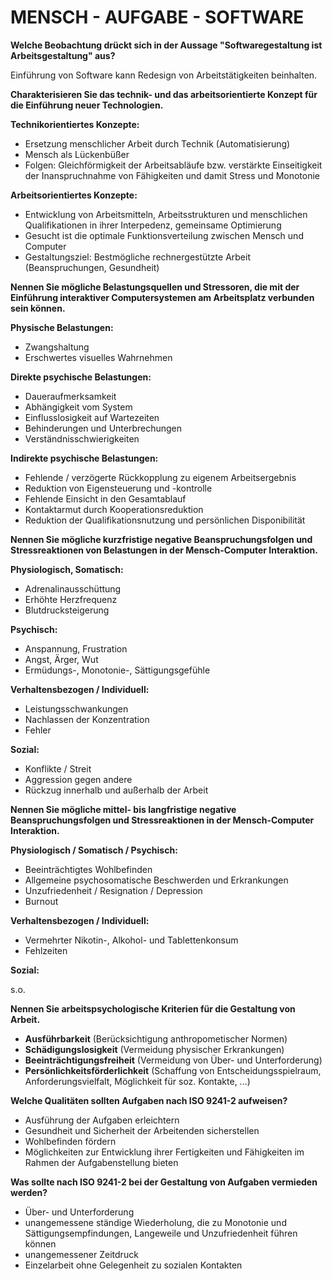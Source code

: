 # MENSCH - AUFGABE - SOFTWARE

**Welche Beobachtung drückt sich in der Aussage "Softwaregestaltung ist Arbeitsgestaltung" aus?**

Einführung von Software kann Redesign von Arbeitstätigkeiten beinhalten.

**Charakterisieren Sie das technik- und das arbeitsorientierte Konzept für die Einführung neuer Technologien.**

**Technikorientiertes Konzepte:**

- Ersetzung menschlicher Arbeit durch Technik (Automatisierung)
- Mensch als Lückenbüßer
- Folgen: Gleichförmigkeit der Arbeitsabläufe bzw. verstärkte Einseitigkeit der
  Inanspruchnahme von Fähigkeiten und damit Stress und Monotonie

**Arbeitsorientiertes Konzepte:**

- Entwicklung von Arbeitsmitteln, Arbeitsstrukturen und menschlichen Qualifikationen in ihrer Interpedenz, gemeinsame Optimierung
- Gesucht ist die optimale Funktionsverteilung zwischen Mensch und Computer
- Gestaltungsziel: Bestmögliche rechnergestützte Arbeit (Beanspruchungen, Gesundheit)

**Nennen Sie mögliche Belastungsquellen und Stressoren, die mit der Einführung interaktiver Computersystemen am Arbeitsplatz verbunden sein können.**

**Physische Belastungen:**

- Zwangshaltung
- Erschwertes visuelles Wahrnehmen

**Direkte psychische Belastungen:**

- Daueraufmerksamkeit
- Abhängigkeit vom System
- Einflusslosigkeit auf Wartezeiten
- Behinderungen und Unterbrechungen
- Verständnisschwierigkeiten

**Indirekte psychische Belastungen:**

- Fehlende / verzögerte Rückkopplung zu eigenem Arbeitsergebnis
- Reduktion von Eigensteuerung und -kontrolle
- Fehlende Einsicht in den Gesamtablauf
- Kontaktarmut durch Kooperationsreduktion
- Reduktion der Qualifikationsnutzung und persönlichen Disponibilität

**Nennen Sie mögliche kurzfristige negative Beanspruchungsfolgen und Stressreaktionen von Belastungen in der Mensch-Computer Interaktion.**

**Physiologisch, Somatisch:**

- Adrenalinausschüttung
- Erhöhte Herzfrequenz
- Blutdrucksteigerung

**Psychisch:**

- Anspannung, Frustration
- Angst, Ärger, Wut
- Ermüdungs-, Monotonie-, Sättigungsgefühle

**Verhaltensbezogen / Individuell:**

- Leistungsschwankungen
- Nachlassen der Konzentration
- Fehler

**Sozial:**

- Konflikte / Streit
- Aggression gegen andere
- Rückzug innerhalb und außerhalb der Arbeit

**Nennen Sie mögliche mittel- bis langfristige negative Beanspruchungsfolgen und Stressreaktionen in der Mensch-Computer Interaktion.**

 **Physiologisch / Somatisch / Psychisch:**

- Beeinträchtigtes Wohlbefinden
- Allgemeine psychosomatische Beschwerden und Erkrankungen
- Unzufriedenheit / Resignation / Depression
- Burnout

 **Verhaltensbezogen / Individuell:**

- Vermehrter Nikotin-, Alkohol- und Tablettenkonsum
- Fehlzeiten

 **Sozial:**

 s.o.

**Nennen Sie arbeitspsychologische Kriterien für die Gestaltung von Arbeit.**

- **Ausführbarkeit** (Berücksichtigung anthropometischer Normen)
- **Schädigungslosigkeit** (Vermeidung physischer Erkrankungen)
- **Beeinträchtigungsfreiheit** (Vermeidung von Über- und Unterforderung)
- **Persönlichkeitsförderlichkeit** (Schaffung von Entscheidungsspielraum, Anforderungsvielfalt, Möglichkeit für soz. Kontakte, ...)

**Welche Qualitäten sollten Aufgaben nach ISO 9241-2 aufweisen?**

- Ausführung der Aufgaben erleichtern
- Gesundheit und Sicherheit der Arbeitenden sicherstellen
- Wohlbefinden fördern
- Möglichkeiten zur Entwicklung ihrer Fertigkeiten und Fähigkeiten im Rahmen der Aufgabenstellung bieten

**Was sollte nach ISO 9241-2 bei der Gestaltung von Aufgaben vermieden werden?**

- Über- und Unterforderung
- unangemessene ständige Wiederholung, die zu Monotonie und Sättigungsempfindungen, Langeweile und Unzufriedenheit führen können
- unangemessener Zeitdruck
- Einzelarbeit ohne Gelegenheit zu sozialen Kontakten
